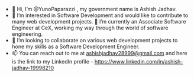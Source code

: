 - 👋 Hi, I’m @YunoPaparazzi , my government name is Ashish Jadhav.
- 👀 I’m interested in Software Development and would like to contribute to many web development projects.
🌱 I’m currently an Associate Software Engineer at CeX, working my way through the world of software engineering.
- 💞️ I’m looking to collaborate on various web development projects to hone my skills as a Software Development Engineer.
- 📫 You can reach out to me at ashishjadhav28999@gmail.com and here is the link to my LinkedIn profile - https://www.linkedin.com/in/ashish-jadhav-19998210


<!---
YunoPaparazzi/YunoPaparazzi is a ✨ special ✨ repository because its `README.md` (this file) appears on your GitHub profile.
You can click the Preview link to take a look at your changes.
--->
